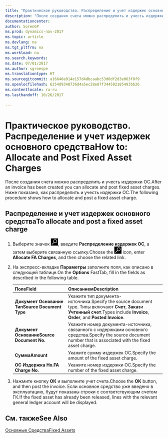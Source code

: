 ```yaml
---
title: "Практическое руководство. Распределение и учет издержек основного средства"
description: "После создания счета можно распределить и учесть издержки ОС."
documentationcenter: 
author: SorenGP
ms.prod: dynamics-nav-2017
ms.topic: article
ms.devlang: na
ms.tgt_pltfrm: na
ms.workload: na
ms.search.keywords: 
ms.date: 07/01/2017
ms.author: sgroespe
ms.translationtype: HT
ms.sourcegitcommit: a16640e014e157d4dbcaabc53d0df2d3e063f8f9
ms.openlocfilehash: 6254d9348736d4a5ec28e87f344502185493bb26
ms.contentlocale: ru-ru
ms.lasthandoff: 10/26/2017

---
```

# <a name="how-to-allocate-and-post-fixed-asset-charges"></a><span data-ttu-id="44072-103">Практическое руководство. Распределение и учет издержек основного средства</span><span class="sxs-lookup"><span data-stu-id="44072-103">How to: Allocate and Post Fixed Asset Charges</span></span>
<span data-ttu-id="44072-104">После создания счета можно распределить и учесть издержки ОС.</span><span class="sxs-lookup"><span data-stu-id="44072-104">After an invoice has been created you can allocate and post fixed asset charges.</span></span> <span data-ttu-id="44072-105">Ниже показано, как распределить и учесть издержки ОС.</span><span class="sxs-lookup"><span data-stu-id="44072-105">The following procedure shows how to allocate and post a fixed asset charge.</span></span>  

## <a name="to-allocate-and-post-a-fixed-asset-charge"></a><span data-ttu-id="44072-106">Распределение и учет издержек основного средства</span><span class="sxs-lookup"><span data-stu-id="44072-106">To allocate and post a fixed asset charge</span></span>  

1.  <span data-ttu-id="44072-107">Выберите значок ![Поиск страницы или отчета](../../media/ui-search/search_small.png "Значок поиска страницы или отчета"), введите **Распределение издержек ОС**, а затем выберите связанную ссылку.</span><span class="sxs-lookup"><span data-stu-id="44072-107">Choose the ![Search for Page or Report](../../media/ui-search/search_small.png "Search for Page or Report icon") icon, enter **Allocate FA Charges**, and then choose the related link.</span></span>  
2.  <span data-ttu-id="44072-108">На экспресс-вкладке **Параметры** заполните поля, как описано в следующей таблице.</span><span class="sxs-lookup"><span data-stu-id="44072-108">On the **Options** FastTab, fill in the fields as described in the following table.</span></span>  

    |<span data-ttu-id="44072-109">Поле</span><span class="sxs-lookup"><span data-stu-id="44072-109">Field</span></span>|<span data-ttu-id="44072-110">Описанием</span><span class="sxs-lookup"><span data-stu-id="44072-110">Description</span></span>|  
    |---------------------------------|---------------------------------------|  
    |<span data-ttu-id="44072-111">**Документ Основание Тип**</span><span class="sxs-lookup"><span data-stu-id="44072-111">**Source Document Type**</span></span>|<span data-ttu-id="44072-112">Укажите тип документа-источника.</span><span class="sxs-lookup"><span data-stu-id="44072-112">Specify the source document type.</span></span> <span data-ttu-id="44072-113">Типы включают **Счет**, **Заказ**и **Учтенный счет**.</span><span class="sxs-lookup"><span data-stu-id="44072-113">Types include **Invoice**, **Order**, and **Posted Invoice**.</span></span>|  
    |<span data-ttu-id="44072-114">**Документ Основание**</span><span class="sxs-lookup"><span data-stu-id="44072-114">**Source Document No.**</span></span>|<span data-ttu-id="44072-115">Укажите номер документа-источника, связанного с издержками основного средства.</span><span class="sxs-lookup"><span data-stu-id="44072-115">Specify the source document number that is associated with the fixed asset charge.</span></span>|  
    |<span data-ttu-id="44072-116">**Сумма**</span><span class="sxs-lookup"><span data-stu-id="44072-116">**Amount**</span></span>|<span data-ttu-id="44072-117">Укажите сумму издержек ОС.</span><span class="sxs-lookup"><span data-stu-id="44072-117">Specify the amount of the fixed asset charge.</span></span>|  
    |<span data-ttu-id="44072-118">**ОС Издержка Но.**</span><span class="sxs-lookup"><span data-stu-id="44072-118">**FA Charge No.**</span></span>|<span data-ttu-id="44072-119">Укажите номер издержки ОС.</span><span class="sxs-lookup"><span data-stu-id="44072-119">Specify the number of the fixed asset charge.</span></span>|  

3.  <span data-ttu-id="44072-120">Нажмите кнопку **ОК** и выполните учет счета.</span><span class="sxs-lookup"><span data-stu-id="44072-120">Choose the **OK** button, and then post the invoice.</span></span> <span data-ttu-id="44072-121">Если основное средство уже введено в эксплуатацию, будут показаны строки с соответствующим счетом ГК.</span><span class="sxs-lookup"><span data-stu-id="44072-121">If the fixed asset has already been released, lines with the relevant general ledger account will be displayed.</span></span>  

## <a name="see-also"></a><span data-ttu-id="44072-122">См. также</span><span class="sxs-lookup"><span data-stu-id="44072-122">See Also</span></span>
[<span data-ttu-id="44072-123">Основные Средства</span><span class="sxs-lookup"><span data-stu-id="44072-123">Fixed Assets</span></span>](../../fa-manage.md) 

